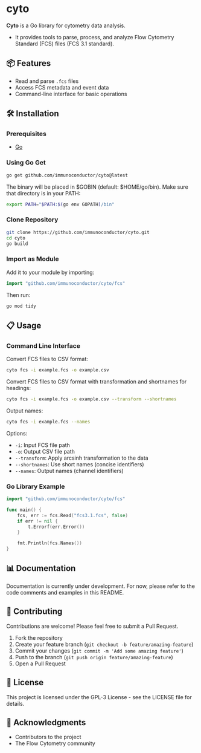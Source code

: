 # cyto

**Cyto** is a Go library for cytometry data analysis. 

- It provides tools to parse, process, and analyze Flow Cytometry Standard (FCS) files (FCS 3.1 standard).

## 📦 Features

- Read and parse `.fcs` files
- Access FCS metadata and event data
- Command-line interface for basic operations

## 🛠️ Installation

### Prerequisites

- [Go](https://go.dev/doc/install)

### Using Go Get

```bash
go get github.com/immunoconductor/cyto@latest
```

The binary will be placed in $GOBIN (default: $HOME/go/bin).
Make sure that directory is in your PATH:

```bash
export PATH="$PATH:$(go env GOPATH)/bin"
```

### Clone Repository

```bash
git clone https://github.com/immunoconductor/cyto.git
cd cyto
go build
```

### Import as Module

Add it to your module by importing:

```go
import "github.com/immunoconductor/cyto/fcs"
```

Then run:

```bash
go mod tidy
```

## 📋 Usage

### Command Line Interface

Convert FCS files to CSV format:

```bash
cyto fcs -i example.fcs -o example.csv
```

Convert FCS files to CSV format with transformation and shortnames for headings:

```bash
cyto fcs -i example.fcs -o example.csv --transform --shortnames
```

Output names:

```bash
cyto fcs -i example.fcs --names
```

Options:
- `-i`: Input FCS file path
- `-o`: Output CSV file path
- `--transform`: Apply arcsinh transformation to the data
- `--shortnames`: Use short names (concise identifiers)
- `--names`: Output names (channel identifiers)

### Go Library Example

```go
import "github.com/immunoconductor/cyto/fcs"

func main() {
    fcs, err := fcs.Read("fcs3.1.fcs", false)
    if err != nil {
        t.Errorf(err.Error())
    }

    fmt.Println(fcs.Names())
}
```

## 📊 Documentation

Documentation is currently under development. For now, please refer to the code comments and examples in this README.

## 🔄 Contributing

Contributions are welcome! Please feel free to submit a Pull Request.

1. Fork the repository
2. Create your feature branch (`git checkout -b feature/amazing-feature`)
3. Commit your changes (`git commit -m 'Add some amazing feature'`)
4. Push to the branch (`git push origin feature/amazing-feature`)
5. Open a Pull Request

## 📄 License

This project is licensed under the GPL-3 License - see the LICENSE file for details.

## 🙏 Acknowledgments

- Contributors to the project
- The Flow Cytometry community
